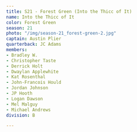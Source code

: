 ```yaml
---
title: S21 - Forest Green (Into the Thicc of It)
name: Into the Thicc of It
color: Forest Green
season: 21
photo: "/img/season-21_forest-green-2.jpg"
captain: Austin Plier
quarterback: JC Adams
members:
- Bradley W.
- Christopher Taste
- Derrick Holt
- Dwaylan Applewhite
- Kat Rosenthal
- John-Francois Hould
- Jordan Johnson
- JP Hooth
- Logan Dawson
- Mel Malguy
- Michael Andrews
division: B

---
```

